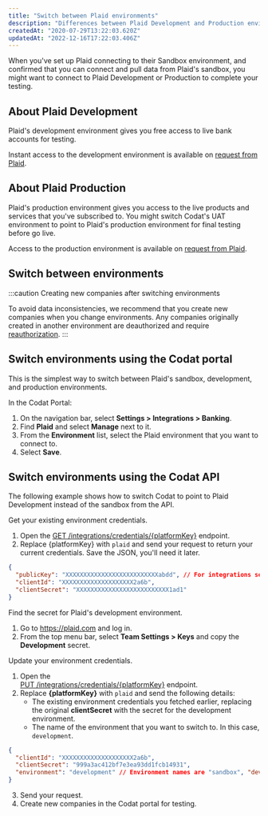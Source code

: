 ```yaml
---
title: "Switch between Plaid environments"
description: "Differences between Plaid Development and Production environments. Learn how to switch between these environments in the Codat Portal or the API."
createdAt: "2020-07-29T13:22:03.620Z"
updatedAt: "2022-12-16T17:22:03.406Z"
---
```


When you've set up Plaid connecting to their Sandbox environment, and confirmed that you can connect and pull data from Plaid's sandbox, you might want to connect to Plaid Development or Production to complete your testing.

## About Plaid Development

Plaid's development environment gives you free access to live bank accounts for testing.

Instant access to the development environment is available on [request from Plaid](https://dashboard.plaid.com/overview).

## About Plaid Production

Plaid's production environment gives you access to the live products and services that you've subscribed to. You might switch Codat's UAT environment to point to Plaid's production environment for final testing before go live.

Access to the production environment is available on [request from Plaid](https://dashboard.plaid.com/overview).

## Switch between environments

:::caution Creating new companies after switching environments

To avoid data inconsistencies, we recommend that you create new companies when you change environments. Any companies originally created in another environment are deauthorized and require [reauthorization](/integrations/banking/plaid/reauthorise-url-links).
:::

## Switch environments using the Codat portal

This is the simplest way to switch between Plaid's sandbox, development, and production environments.

In the Codat Portal:

1. On the navigation bar, select **Settings > Integrations > Banking**.
2. Find **Plaid** and select **Manage** next to it.
3. From the **Environment** list, select the Plaid environment that you want to connect to.
4. Select **Save**.

## Switch environments using the Codat API

The following example shows how to switch Codat to point to Plaid Development instead of the sandbox from the API.

Get your existing environment credentials.

1. Open the <a href="https://api.codat.io/swagger/ui/index.html#/Integrations/Integrations_GetCredentials" target="_blank">GET /integrations/credentials/{platformKey}</a> endpoint.
2. Replace {platformKey} with `plaid` and send your request to return your current credentials. Save the JSON, you'll need it later.

```json
{
  "publicKey": "XXXXXXXXXXXXXXXXXXXXXXXXXXabdd", // For integrations set up before Aug 20, 2020
  "clientId": "XXXXXXXXXXXXXXXXXXXX2a6b",
  "clientSecret": "XXXXXXXXXXXXXXXXXXXXXXXXXX1ad1"
}
```

Find the secret for Plaid's development environment.

1. Go to <a href="https://plaid.com" target="_blank">https://plaid.com</a> and log in.
2. From the top menu bar, select **Team Settings > Keys** and copy the **Development** secret.

Update your environment credentials.

1. Open the <a href="https://api.codat.io/swagger/ui/index#!/Integrations/Integrations_PutCredentials" target="_blank">  
   PUT /integrations/credentials/{platformKey}</a> endpoint.
2. Replace **{platformKey}** with `plaid` and send the following details:
   - The existing environment credentials you fetched earlier, replacing the original **clientSecret** with the secret for the development environment.
   - The name of the environment that you want to switch to. In this case, `development`.

```json
{
  "clientId": "XXXXXXXXXXXXXXXXXXXX2a6b",
  "clientSecret": "999a3ac412bf7e3ea93dd1fcb14931",
  "environment": "development" // Environment names are "sandbox", "development" and "production"
}
```

3. Send your request.
4. Create new companies in the Codat portal for testing.
